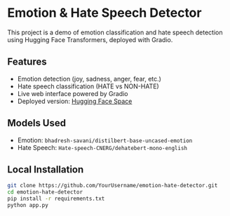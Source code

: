 # Emotion & Hate Speech Detector

This project is a demo of emotion classification and hate speech detection using Hugging Face Transformers, deployed with Gradio.

## Features

- Emotion detection (joy, sadness, anger, fear, etc.)
- Hate speech classification (HATE vs NON-HATE)
- Live web interface powered by Gradio
- Deployed version: [Hugging Face Space](https://huggingface.co/spaces/Lazykitty244/emotion-hate-detector)

## Models Used

- Emotion: `bhadresh-savani/distilbert-base-uncased-emotion`
- Hate Speech: `Hate-speech-CNERG/dehatebert-mono-english`

## Local Installation

```bash
git clone https://github.com/YourUsername/emotion-hate-detector.git
cd emotion-hate-detector
pip install -r requirements.txt
python app.py
